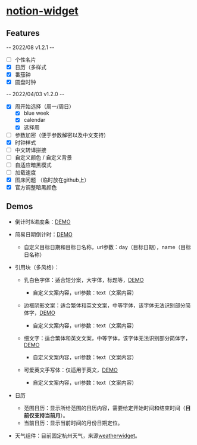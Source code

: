 <!--
 * @Author: httishere
 * @Date: 2021-08-13 11:29:16
 * @LastEditTime: 2022-08-26 15:38:30
 * @LastEditors: TinaHuang0183 
 * @Description: In User Settings Edit
 * @FilePath: /notion/README.md
-->
# [notion-widget](http://httishere.gitee.io/notion/)

## Features

-- 2022/08 v1.2.1 --

- [ ] 个性名片
- [x] 日历（多样式
- [x] 番茄钟
- [x] 圆盘时钟

-- 2022/04/03 v1.2.0 --

- [x] 周开始选择（周一/周日）
  - [x] blue week
  - [x] calendar
  - [x] 选择周
- [ ] 参数加密（便于参数解密以及中文支持）
- [x] 时钟样式
- [ ] 中文转译拼接
- [ ] 自定义颜色 / 自定义背景
- [ ] 自适应暗黑模式
- [ ] 加载速度
- [x] 图床问题 （临时放在github上）
- [x] 官方调整暗黑颜色

## Demos

- 倒计时&进度条：[DEMO](http://httishere.gitee.io/notion/progress.html)

- 简易日期倒计时：[DEMO](http://httishere.gitee.io/notion/days-matter.html)
  - 自定义目标日期和目标日名称，url参数：day（目标日期），name（目标日名称）

- 引用块（多风格）：
  - 乳白色字体：适合短分案，大字体，标题等，[DEMO](http://httishere.gitee.io/notion/quote.html?text=test)
    - 自定义文案内容，url参数：text（文案内容）

  - 边框阴影文案：适合繁体和英文文案，中等字体，该字体无法识别部分简体字，[DEMO](http://httishere.gitee.io/notion/quote2.html?text=test)
    - 自定义文案内容，url参数：text（文案内容）

  - 细文字：适合繁体和英文文案，中等字体，该字体无法识别部分简体字，[DEMO](http://httishere.gitee.io/notion/quote3.html?text=test)
    - 自定义文案内容，url参数：text（文案内容）

  - 可爱英文手写体：仅适用于英文，[DEMO](http://httishere.gitee.io/notion/quote-EN.html?text=test)
    - 自定义文案内容，url参数：text（文案内容）

- 日历
  - 范围日历：显示所给范围的日历内容，需要给定开始时间和结束时间（**目前仅支持当前月**）。
  - 当前日历：显示当前时间的月份日期定位。

- 天气组件：目前固定杭州天气，来源[weatherwidget](weatherwidget.io)。